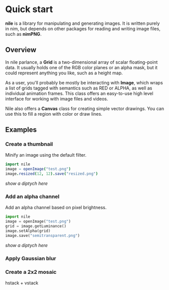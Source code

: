 # Quick start

**nile** is a library for manipulating and generating images. It is written purely in nim, but
depends on other packages for reading and writing image files, such as **nimPNG**.

## Overview

In nile parlance, a **Grid** is a two-dimensional array of scalar floating-point data. It usually
holds one of the RGB color planes or an alpha mask, but it could represent anything you like, such
as a height map.

<!-- Grids can serialize itself as npy files, but not image files. (not good for normal maps...) -->

As a user, you'll probably be mostly be interacting with **Image**, which wraps a list of grids
tagged with semantics such as RED or ALPHA, as well as individual animation frames.
This class offers an easy-to-use high level interface for working with image files and videos.

Nile also offers a **Canvas** class for creating simple vector drawings. You can use this to fill a
region with color or draw lines.

## Examples

### Create a thumbnail

Minify an image using the default filter.

~~~~~~~~~~~~~~~~~~~nim
import nile
image = openImage("test.png")
image.resized(12, 12).save("resized.png")
~~~~~~~~~~~~~~~~~~~

*show a diptych here*

### Add an alpha channel

Add an alpha channel based on pixel brightness.

~~~~~~~~~~~~~~~~~~~python
import nile
image = openImage("test.png")
grid = image.getLuminance()
image.setAlpha(grid)
image.save("semitransparent.png")
~~~~~~~~~~~~~~~~~~~

*show a diptych here*

### Apply Gaussian blur

### Create a 2x2 mosaic

hstack + vstack


